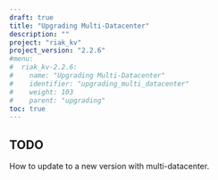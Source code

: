```yaml
---
draft: true
title: "Upgrading Multi-Datacenter"
description: ""
project: "riak_kv"
project_version: "2.2.6"
#menu:
#  riak_kv-2.2.6:
#    name: "Upgrading Multi-Datacenter"
#    identifier: "upgrading_multi_datacenter"
#    weight: 103
#    parent: "upgrading"
toc: true
---
```


## TODO

How to update to a new version with multi-datacenter.

